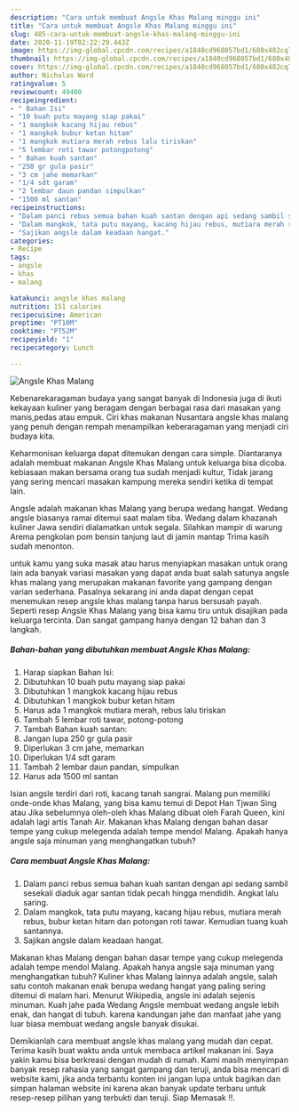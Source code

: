 ```yaml
---
description: "Cara untuk membuat Angsle Khas Malang minggu ini"
title: "Cara untuk membuat Angsle Khas Malang minggu ini"
slug: 485-cara-untuk-membuat-angsle-khas-malang-minggu-ini
date: 2020-11-19T02:22:29.443Z
image: https://img-global.cpcdn.com/recipes/a1840cd968057bd1/680x482cq70/angsle-khas-malang-foto-resep-utama.jpg
thumbnail: https://img-global.cpcdn.com/recipes/a1840cd968057bd1/680x482cq70/angsle-khas-malang-foto-resep-utama.jpg
cover: https://img-global.cpcdn.com/recipes/a1840cd968057bd1/680x482cq70/angsle-khas-malang-foto-resep-utama.jpg
author: Nicholas Ward
ratingvalue: 5
reviewcount: 49480
recipeingredient:
- " Bahan Isi"
- "10 buah putu mayang siap pakai"
- "1 mangkok kacang hijau rebus"
- "1 mangkok bubur ketan hitam"
- "1 mangkok mutiara merah rebus lalu tiriskan"
- "5 lembar roti tawar potongpotong"
- " Bahan kuah santan"
- "250 gr gula pasir"
- "3 cm jahe memarkan"
- "1/4 sdt garam"
- "2 lembar daun pandan simpulkan"
- "1500 ml santan"
recipeinstructions:
- "Dalam panci rebus semua bahan kuah santan dengan api sedang sambil sesekali diaduk agar santan tidak pecah hingga mendidih. Angkat lalu saring."
- "Dalam mangkok, tata putu mayang, kacang hijau rebus, mutiara merah rebus, bubur ketan hitam dan potongan roti tawar. Kemudian tuang kuah santannya."
- "Sajikan angsle dalam keadaan hangat."
categories:
- Recipe
tags:
- angsle
- khas
- malang

katakunci: angsle khas malang 
nutrition: 151 calories
recipecuisine: American
preptime: "PT10M"
cooktime: "PT52M"
recipeyield: "1"
recipecategory: Lunch

---
```



![Angsle Khas Malang](https://img-global.cpcdn.com/recipes/a1840cd968057bd1/680x482cq70/angsle-khas-malang-foto-resep-utama.jpg)

Kebenarekaragaman budaya yang sangat banyak di Indonesia juga di ikuti kekayaan kuliner yang beragam dengan berbagai rasa dari masakan yang manis,pedas atau empuk. Ciri khas makanan Nusantara angsle khas malang yang penuh dengan rempah menampilkan keberaragaman yang menjadi ciri budaya kita.


Keharmonisan keluarga dapat ditemukan dengan cara simple. Diantaranya adalah membuat makanan Angsle Khas Malang untuk keluarga bisa dicoba. kebiasaan makan bersama orang tua sudah menjadi kultur, Tidak jarang yang sering mencari masakan kampung mereka sendiri ketika di tempat lain.

Angsle adalah makanan khas Malang yang berupa wedang hangat. Wedang angsle biasanya ramai ditemui saat malam tiba. Wedang dalam khazanah kuliner Jawa sendiri dialamatkan untuk segala. Silahkan mampir di warung Arema pengkolan pom bensin tanjung laut di jamin mantap Trima kasih sudah menonton.

untuk kamu yang suka masak atau harus menyiapkan masakan untuk orang lain ada banyak variasi masakan yang dapat anda buat salah satunya angsle khas malang yang merupakan makanan favorite yang gampang dengan varian sederhana. Pasalnya sekarang ini anda dapat dengan cepat menemukan resep angsle khas malang tanpa harus bersusah payah.
Seperti resep Angsle Khas Malang yang bisa kamu tiru untuk disajikan pada keluarga tercinta. Dan sangat gampang hanya dengan 12 bahan dan 3 langkah.


<!--inarticleads1-->

##### Bahan-bahan yang dibutuhkan membuat Angsle Khas Malang:

1. Harap siapkan  Bahan Isi:
1. Dibutuhkan 10 buah putu mayang siap pakai
1. Dibutuhkan 1 mangkok kacang hijau rebus
1. Dibutuhkan 1 mangkok bubur ketan hitam
1. Harus ada 1 mangkok mutiara merah, rebus lalu tiriskan
1. Tambah 5 lembar roti tawar, potong-potong
1. Tambah  Bahan kuah santan:
1. Jangan lupa 250 gr gula pasir
1. Diperlukan 3 cm jahe, memarkan
1. Diperlukan 1/4 sdt garam
1. Tambah 2 lembar daun pandan, simpulkan
1. Harus ada 1500 ml santan


Isian angsle terdiri dari roti, kacang tanah sangrai. Malang pun memiliki onde-onde khas Malang, yang bisa kamu temui di Depot Han Tjwan Sing atau Jika sebelumnya oleh-oleh khas Malang dibuat oleh Farah Queen, kini adalah lagi artis Tanah Air. Makanan khas Malang dengan bahan dasar tempe yang cukup melegenda adalah tempe mendol Malang. Apakah hanya angsle saja minuman yang menghangatkan tubuh? 

<!--inarticleads2-->

##### Cara membuat  Angsle Khas Malang:

1. Dalam panci rebus semua bahan kuah santan dengan api sedang sambil sesekali diaduk agar santan tidak pecah hingga mendidih. Angkat lalu saring.
1. Dalam mangkok, tata putu mayang, kacang hijau rebus, mutiara merah rebus, bubur ketan hitam dan potongan roti tawar. Kemudian tuang kuah santannya.
1. Sajikan angsle dalam keadaan hangat.


Makanan khas Malang dengan bahan dasar tempe yang cukup melegenda adalah tempe mendol Malang. Apakah hanya angsle saja minuman yang menghangatkan tubuh? Kuliner khas Malang lainnya adalah angsle, salah satu contoh makanan enak berupa wedang hangat yang paling sering ditemui di malam hari. Menurut Wikipedia, angsle ini adalah sejenis minuman. Kuah jahe pada Wedang Angsle membuat wedang angsle lebih enak, dan hangat di tubuh. karena kandungan jahe dan manfaat jahe yang luar biasa membuat wedang angsle banyak disukai. 

Demikianlah cara membuat angsle khas malang yang mudah dan cepat. Terima kasih buat waktu anda untuk membaca artikel makanan ini. Saya yakin kamu bisa berkreasi dengan mudah di rumah. Kami masih menyimpan banyak resep rahasia yang sangat gampang dan teruji, anda bisa mencari di website kami, jika anda terbantu konten ini jangan lupa untuk bagikan dan simpan halaman website ini karena akan banyak update terbaru untuk resep-resep pilihan yang terbukti dan teruji. Siap Memasak !!. 
